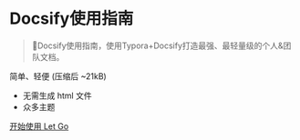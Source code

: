 <!-- _coverpage.md --> 

# Docsify使用指南  

> 💪Docsify使用指南，使用Typora+Docsify打造最强、最轻量级的个人&团队文档。  

简单、轻便 (压缩后 ~21kB)

- 无需生成 html 文件
- 众多主题  



[开始使用 Let Go](/README.md)